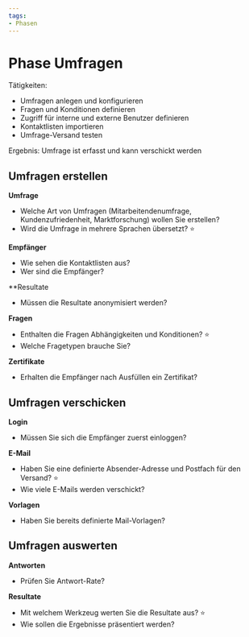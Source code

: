 ```yaml
---
tags:
- Phasen
---
```

# Phase Umfragen

Tätigkeiten:

* Umfragen anlegen und konfigurieren
* Fragen und Konditionen definieren
* Zugriff für interne und externe Benutzer definieren
* Kontaktlisten importieren
* Umfrage-Versand testen

Ergebnis: Umfrage ist erfasst und kann verschickt werden

## Umfragen erstellen

**Umfrage**

* Welche Art von Umfragen (Mitarbeitendenumfrage, Kundenzufriedenheit, Marktforschung) wollen Sie erstellen?
* Wird die Umfrage in mehrere Sprachen übersetzt?  ⭐

**Empfänger**

* Wie sehen die Kontaktlisten aus?
* Wer sind die Empfänger?

**Resultate

* Müssen die Resultate anonymisiert werden?

**Fragen**

* Enthalten die Fragen Abhängigkeiten und Konditionen? ⭐
* Welche Fragetypen brauche Sie?

**Zertifikate**

* Erhalten die Empfänger nach Ausfüllen ein Zertifikat?

## Umfragen verschicken

**Login**

* Müssen Sie sich die Empfänger zuerst einloggen?

**E-Mail**

* Haben Sie eine definierte Absender-Adresse und Postfach für den Versand? ⭐
* Wie viele E-Mails werden verschickt?

**Vorlagen**

* Haben Sie bereits definierte Mail-Vorlagen?

## Umfragen auswerten

**Antworten**

* Prüfen Sie Antwort-Rate?

**Resultate**

* Mit welchem Werkzeug werten Sie die Resultate aus? ⭐
* Wie sollen die Ergebnisse präsentiert werden?
